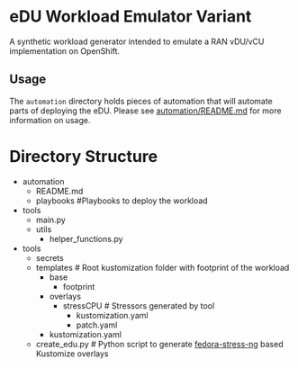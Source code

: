 # eDU Workload Emulator Variant

A synthetic workload generator intended to emulate a RAN vDU/vCU implementation on OpenShift.

## Usage

The `automation` directory holds pieces of automation that will automate parts of deploying the eDU. Please see [automation/README.md](automation/README.md) for more information on usage.

# Directory Structure
  - automation
    - README.md
    - playbooks #Playbooks to deploy the workload
  - tools
    - main.py
    - utils
      - helper_functions.py
  - tools
    - secrets
    - templates # Root kustomization folder with footprint of the workload
        - base 
            - footprint
        - overlays
            - stressCPU # Stressors generated by tool
                - kustomization.yaml
                - patch.yaml
        - kustomization.yaml   
    - create_edu.py # Python script to generate [fedora-stress-ng](https://github.com/abraham2512/fedora-stress-ng) based Kustomize overlays
